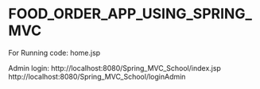 # FOOD_ORDER_APP_USING_SPRING_MVC

For Running code:
home.jsp

Admin login: 
http://localhost:8080/Spring_MVC_School/index.jsp
http://localhost:8080/Spring_MVC_School/loginAdmin
